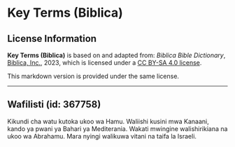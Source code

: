 # Key Terms (Biblica)

## License Information

**Key Terms (Biblica)** is based on and adapted from: _Biblica Bible Dictionary_, [Biblica, Inc.](https://www.biblica.com/), 2023, which is licensed under a [CC BY-SA 4.0 license](https://creativecommons.org/licenses/by-sa/4.0/legalcode.en).

This markdown version is provided under the same license.



--------------------------------

## Wafilisti (id: 367758)

Kikundi cha watu kutoka ukoo wa Hamu. Waliishi kusini mwa Kanaani, kando ya pwani ya Bahari ya Mediterania. Wakati mwingine walishirikiana na ukoo wa Abrahamu. Mara nyingi walikuwa vitani na taifa la Israeli.


